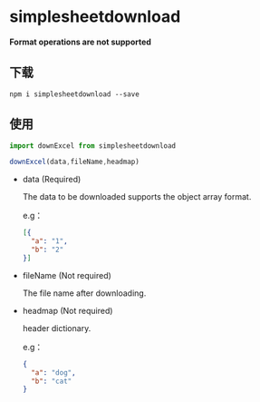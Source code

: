 # simplesheetdownload

**Format operations are not supported**

## 下载

```
npm i simplesheetdownload --save
```

## 使用 
```js
import downExcel from simplesheetdownload

downExcel(data,fileName,headmap)
```

- data (Required)

    The data to be downloaded supports the object array format.

    e.g：
    ```json
    [{
      "a": "1",
      "b": "2"
    }]

    ```
- fileName (Not required)

  The file name after downloading.

- headmap (Not required)

  header dictionary.

  e.g：
  ```json
  {
    "a": "dog",
    "b": "cat"
  }
  ```